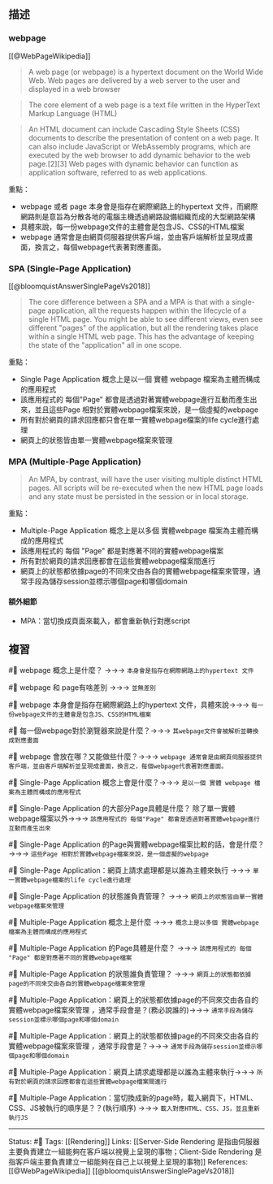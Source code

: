
## 描述



### webpage
[[@WebPageWikipedia]]
> A web page (or webpage) is a hypertext document on the World Wide Web. Web pages are delivered by a web server to the user and displayed in a web browser

> The core element of a web page is a text file written in the HyperText Markup Language (HTML)

> An HTML document can include Cascading Style Sheets (CSS) documents to describe the presentation of content on a web page. It can also include JavaScript or WebAssembly programs, which are executed by the web browser to add dynamic behavior to the web page.[2][3] Web pages with dynamic behavior can function as application software, referred to as web applications. 


重點：
- webpage 或者 page 本身會是指存在網際網路上的hypertext 文件，而網際網路則是意旨為分散各地的電腦主機透過網路設備組織而成的大型網路架構
- 具體來說，每一份webpage文件的主體會是包含JS、CSS的HTML檔案
- webpage 通常會是由網頁伺服器提供客戶端，並由客戶端解析並呈現成畫面，換言之，每個webpage代表著對應畫面。




### SPA (Single-Page Application)

[[@bloomquistAnswerSinglePageVs2018]]
> The core difference between a SPA and a MPA is that with a single-page application, all the requests happen within the lifecycle of a single HTML page. You might be able to see different views, even see different "pages" of the application, but all the rendering takes place within a single HTML web page. This has the advantage of keeping the state of the "application" all in one scope.


重點：
- Single Page Application 概念上是以一個 實體 webpage 檔案為主體而構成的應用程式
- 該應用程式的 每個"Page" 都會是透過對著實體webpage進行互動而產生出來，並且這些Page 相對於實體webpage檔案來說，是一個虛擬的webpage
- 所有對於網頁的請求回應都只會在單一實體webpage檔案的life cycle進行處理
- 網頁上的狀態皆由單一實體webpage檔案來管理

### MPA (Multiple-Page Application)

> An MPA, by contrast, will have the user visiting multiple distinct HTML pages. All scripts will be re-executed when the new HTML page loads and any state must be persisted in the session or in local storage. 

重點：
- Multiple-Page Application 概念上是以多個 實體webpage 檔案為主體而構成的應用程式
- 該應用程式的 每個 "Page" 都是對應著不同的實體webpage檔案
- 所有對於網頁的請求回應都會在這些實體webpage檔案間進行
- 網頁上的狀態都依據page的不同來交由各自的實體webpage檔案來管理，通常手段為儲存session並標示哪個page和哪個domain


#### 額外細節
- MPA：當切換成頁面來載入，都會重新執行對應script

## 複習

#🧠 webpage 概念上是什麼？ ->->-> `本身會是指存在網際網路上的hypertext 文件`
<!--SR:!2023-03-19,68,230-->

#🧠 webpage 和 page有啥差別 ->->-> `並無差別`
<!--SR:!2023-02-01,62,250-->

#🧠 webpage  本身會是指存在網際網路上的hypertext 文件，具體來說->->-> `每一份webpage文件的主體會是包含JS、CSS的HTML檔案`
<!--SR:!2023-01-26,58,250-->

#🧠 每一個webpage對於瀏覽器來說是什麼？->->-> `其webpage文件會被解析並轉換成對應畫面`
<!--SR:!2023-05-04,115,250-->

#🧠 webpage 會放在哪？又能做些什麼？->->-> `webpage 通常會是由網頁伺服器提供客戶端，並由客戶端解析並呈現成畫面，換言之，每個webpage代表著對應畫面。`
<!--SR:!2023-02-18,73,250-->

#🧠 Single-Page Application 概念上會是什麼？->->-> `是以一個 實體 webpage 檔案為主體而構成的應用程式`
<!--SR:!2023-05-13,121,250-->

#🧠 Single-Page Application 的大部分Page具體是什麼？ 除了單一實體webpage檔案以外->->-> `該應用程式的 每個"Page" 都會是透過對著實體webpage進行互動而產生出來`
<!--SR:!2023-04-23,108,250-->

#🧠 Single-Page Application 的Page與實體webpage檔案比較的話，會是什麼？ ->->-> `這些Page 相對於實體webpage檔案來說，是一個虛擬的webpage`
<!--SR:!2023-05-17,122,250-->


#🧠 Single-Page Application：網頁上請求處理都是以誰為主體來執行 ->->-> `單一實體webpage檔案的life cycle進行處理`
<!--SR:!2023-02-20,30,230-->


#🧠 Single-Page Application 的狀態誰負責管理？ ->->-> `網頁上的狀態皆由單一實體webpage檔案來管理`
<!--SR:!2023-06-03,135,250-->

#🧠  Multiple-Page Application 概念上是什麼 ->->-> `概念上是以多個 實體webpage 檔案為主體而構成的應用程式`
<!--SR:!2023-02-12,69,250-->

#🧠 Multiple-Page Application 的Page具體是什麼？  ->->-> `該應用程式的 每個 "Page" 都是對應著不同的實體webpage檔案`
<!--SR:!2023-02-19,74,250-->

#🧠 Multiple-Page Application 的狀態誰負責管理？ ->->-> `網頁上的狀態都依據page的不同來交由各自的實體webpage檔案來管理`
<!--SR:!2023-04-30,113,250-->


#🧠 Multiple-Page Application：網頁上的狀態都依據page的不同來交由各自的實體webpage檔案來管理 ，通常手段會是？(務必說誰的)->->-> `通常手段為儲存session並標示哪個page和哪個domain`
<!--SR:!2023-01-23,56,250-->

#🧠 Multiple-Page Application：網頁上的狀態都依據page的不同來交由各自的實體webpage檔案來管理 ，通常手段會是？->->-> `通常手段為儲存session並標示哪個page和哪個domain`
<!--SR:!2023-02-04,63,250-->

#🧠 Multiple-Page Application：網頁上請求處理都是以誰為主體來執行->->-> `所有對於網頁的請求回應都會在這些實體webpage檔案間進行`
<!--SR:!2023-02-19,74,250-->

#🧠 Multiple-Page Application：當切換成新的page時，載入網頁下，HTML、CSS、JS被執行的順序是？？(執行順序) ->->-> `載入對應HTML、CSS、JS，並且重新執行JS`
<!--SR:!2023-02-07,64,250-->





---
Status: #🌱 
Tags:
[[Rendering]]
Links:
[[Server-Side Rendering 是指由伺服器主要負責建立一組能夠在客戶端以視覺上呈現的事物；Client-Side Rendering 是指客戶端主要負責建立一組能夠在自己上以視覺上呈現的事物]]
References:
[[@WebPageWikipedia]]
[[@bloomquistAnswerSinglePageVs2018]]